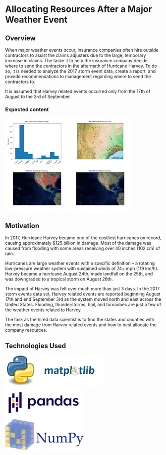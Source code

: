 # Allocating Resources After a Major Weather Event
## Overview
When major weather events occur, insurance companies often hire outside contractors to assist the claims adjusters due to the large, temporary increase in claims. 
The taske it to help the insurance company decide where to send the contractors in the aftermath of Hurricane Harvey. 
To do so, it is needed to analyze the 2017 storm event data, create a report, and provide recommendations to management regarding where to send the contractors to.

It is assumed that Harvey related events occurred only from the 17th of August to the 3rd of September. 

### Expected content
<img src="/images/DA Projects/harley1.png" height="150"> <img src="/images/DA Projects/harley2.png" height="150"> <img src="/images/DA Projects/harley3.png" height="150">
<img src="/images/DA Projects/harley4.png" height="150">

## Motivation
In 2017, Hurricane Harvey became one of the costliest hurricanes on record, causing approximately $125 billion in damage. 
Most of the damage was caused from flooding with some areas receiving over 40 inches (102 cm) of rain.

Hurricanes are large weather events with a specific definition – a rotating low-pressure weather system with sustained winds of 74+ mph (119 km/h). 
Harvey became a hurricane August 24th, made landfall on the 25th, and was downgraded to a tropical storm on August 26th.

The impact of Harvey was felt over much more than just 3 days. 
In the 2017 storm events data set, Harvey related events are reported beginning August 17th and end September 3rd as the system moved north and east across the United States. 
Flooding, thunderstorms, hail, and tornadoes are just a few of the weather events related to Harvey. 

The task as the hired data scientist is to find the states and counties with the most damage from Harvey related events and how to best allocate the company resources.  

## Technologies Used
<img src="/images/python.png" height="100"> <img src="/images/matplotlib.jpeg" height="100"> <img src="/images/pandas.png" height="100"> <img src="/images/numpy.png" height="100">
